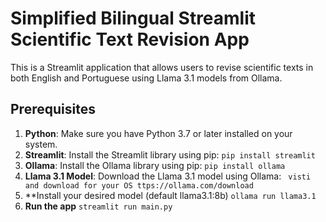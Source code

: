 # Simplified Bilingual Streamlit Scientific Text Revision App

This is a Streamlit application that allows users to revise scientific texts in both English and Portuguese using Llama 3.1 models from Ollama.

## Prerequisites

1. **Python**: Make sure you have Python 3.7 or later installed on your system.
2. **Streamlit**: Install the Streamlit library using pip:
   ```pip install streamlit```
3. **Ollama**: Install the Ollama library using pip:
   ```pip install ollama```
4. **Llama 3.1 Model**: Download the Llama 3.1 model using Ollama:
   ``` visti and download for your OS ttps://ollama.com/download```
5. **Install your desired model (default llama3.1:8b)
   ```ollama run llama3.1```
6. **Run the app**
   ```streamlit run main.py```
